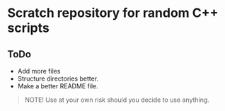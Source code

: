 # Scratch repository for random C++ scripts

## ToDo  

- Add more files  
- Structure directories better.  
- Make a better README file.  

> NOTE! Use at your own risk should you decide to use anything.  
